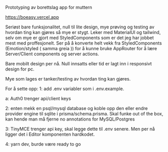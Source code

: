 Prototyping av borettslag app for muttern

https://boeasy.vercel.app

Seriøst bare funksjonalitet, null til lite design, mye prøving og testing av hvordan ting kan gjøres så mye er stygt. Leker med MaterialUI og tailwind, selv om mye er gjort med StyledComponents som er det jeg har jobbet mest med proffesjonelt. 
Ser på å konverte helt vekk fra StyledComponents (Emotion/styled ( samma greia )) for å kunne bruke AppRouter for å lære Server/Client components og server actions.

Bare mobilt design per nå. Null innsatts eller tid er lagt inn i responsivt design for pc.

Mye som lages er tanker/testing av hvordan ting kan gjøres.

For å sette opp:
1: add .env variabler som i .env.example.

a: Auth0 trenger api/client keys

2: enten mekk en psql/mysql database og koble opp den eller endre provider engine til sqlite i prisma/schema.prisma. Skal funke out of the box, kan hende man må fjerne no annotations for MySQL/Postgres

3: TinyMCE trenger api key, skal legge dette til .env senere. Men per nå ligger det i Editor komponenten hardkodet.

4: yarn dev, burde være ready to go
